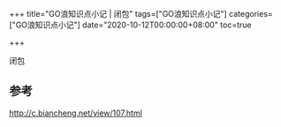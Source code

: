 +++
title="GO浪知识点小记 | 闭包"
tags=["GO浪知识点小记"]
categories=["GO浪知识点小记"]
date="2020-10-12T00:00:00+08:00"
toc=true

+++



闭包
<!--more-->

## 参考
http://c.biancheng.net/view/107.html